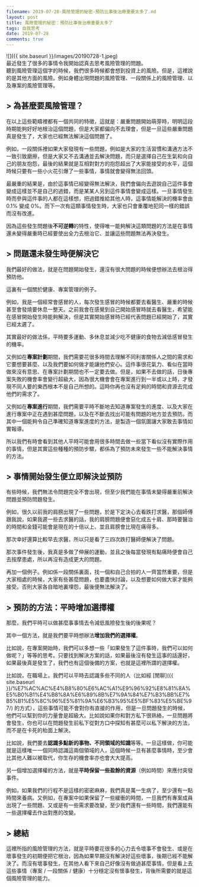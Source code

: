 ```yaml
---
filename: 2019-07-28-風險管理的秘密-預防比事後治療重要太多了.md
layout: post
title: 風險管理的秘密：預防比事後治療重要太多了
tags: 自我思考
date: 2019-07-28
comments: true
---
```


![]({{ site.baseurl }}/images/20190728-1.jpeg)  
最近發生了很多的事情令我開始認真去思考風險管理的問題。  
聽到風險管理這個字的時候，我們很多時候都會想到投資上的風險。但是，這裡說的是其他方面的風險。例如身體出現問題的風險管理、一段關係上的風險管理、以及專案的風險管理等。

## > 為甚麼要風險管理？

在以上這些範疇裡都有一個共同的特徵，這就是：嚴重問題開始萌芽時，明明這段時期能夠好好地根治這個問題，但是大家都偏向不去理會，但是一旦這些嚴重問題真是發生了，大家也已經無法解決這個問題了。

例如，一段關係裡如果大家發現有一些問題，例如是大家的生活習慣和溝通方法不一致引致磨擦，但是大家又不去溝通並去解決問題，而只是選擇自己在生氣和向自己的朋友抱怨，最後的結果就是互相對對方的抱怨超出了大家能接受的水平，這個時候只要有一些小火花引爆了一些事情，事情就會變得無法回頭。

最嚴重的結果是，由於這事情已經變得無法解決，我們會偏向去遊說自己這件事會變成這樣並不是自己的過錯，而是某某人另到這件事情會變成這樣。一旦事情發生時而參與這件事的人都在這樣想，把過錯推給其他人時，這事情能解決的機率會由 0.1% 變成 0%。而下一次有這類事情發生時，大家也只會重覆地犯同一樣的錯誤而沒有改進。

因為這些發生問題後**不可逆轉**的特性，使得唯一能夠解決這類問題的方法是在事情還未變得嚴重時已經要使出全力去根治它、並讓這些問題無法再決發生。

## > 問題還未發生時便解決它

我們最好的做法，就是在問題開始發生，還沒有很大問題的時候便想辦法去根治得預防他。

這裏有一個關於健康、專案管理的例子。

例如，我是一個經常會感冒的人，每次發生感冒的時候都要去看醫生、嚴重的時候甚至會發燒要休息一整天。之前我會在感覺到自己開始感冒時就去看醫生，希望能在感冒開始發生時能夠解決，但是其實開始感冒時已經代表問題已經開始了，其實已經太遲了。

其實最好的做法係，平時要多運動、多休息並減少吃不健康的食物去減低感冒發生的機率。

又例如在**專案計劃**期間，我們需要花很多時間去理解不同利害關係人之間的需求和它要想要甚麼、以及我們要如何做才能讓他們安心。這件事很花氣力、看似在當時做來沒有意思、在專案計劃期間也不一定要去做。但是，如果不去做的話，日後專案失敗的機會率會變行超級大，因為很大機會會在專案進行到一半或以上時，才發現不同人要的東西根本不是自己所想的。這時你再也沒有足夠的時間和資源去完成他們的需求了。

又例如在**專案進行**期間，我們需要平時不斷地去知道專案發生的進度、以及大家在進行專案中正在遇到甚麼問題，以及在不斷去找出可能有問題的地方並去預防。而其中一個能夠令自己準確知道專案進度的方法，是製造一個氛圍讓大家敢去事情如實報導。

所以我們有時會看到其他人平時可能會用很多時間去做一些當下看似沒有實際作用的事情，但是其實這些種種的預防步驟，都係為了預防未來發生一些不能解決事情的方法。

## > 事情開始發生便立即解決並預防

有些時候，我們無法令問題完全不會出現，但至少我們能在事情未變得嚴重前解決問題並預防問題發生。

例如，很久以前我的肩膀出現了一些問題，於是下定決心去看跌打求醫，那個師傅跟我說，如果我遲一些去求醫的話，我的肩膀問題便會惡化成五十肩、那時要醫治的時間和金錢可能會是現在的十倍以上、並且肩膀會比現在痛得多。

那次幸好還算比較早去求醫，所以只是看了三四次跌打醫師便解決了問題。

那次事件發生後，我真是多做了伸展的運動，並且之後每當發現有點痛時便會自己去按摩患處，所以再沒有造成更大的問題。

再加一個例子。例如係一段關係裏面，找一個和自己合拍的人一齊當然重要，但是大家相處的時候，大家有些甚麼問題，也要盡快討論，以及想要如何做大家才能夠接受。否則大家各自暗地裏埋怨，最後便無法解決了。

## > 預防的方法：平時增加選擇權

那麼，我們平時可以做甚麼事事情去令減低風險發生後的後果呢？

其中一個方法，就是我們要平時想辦法**增加我們的選擇權**。

比如說，在專案開始時，我們可以多想一些「如果發生了這件事時，我們可以如何做呢？」等等的思考。只要找到解決方案的話，如果最後沒有發生這事的話還好，如果最後真是發生了，我們也有這個後備的方案，也就是這裡所謂的選擇權。

比如說，在職場上，我們可以平時去認識多些不同的人（比如經 [閒聊]({{ site.baseurl }}/%E7%AC%AC%E4%B8%80%E6%AC%A1%E9%96%92%E8%81%8A%E5%B0%B1%E4%B8%8A%E6%89%8B%E7%9A%84%E7%B3%BB%E7%B5%B1%E5%8C%96%E5%81%9A%E6%B3%95%E5%BF%83%E5%BE%97/) 的方式），這些事情可能不會對你有直接的作用，但是一旦問題發生的時候，他們可以幫到你的力量會是超級大。比如說如果你和對方私下很熟絡，一旦問題將會發生，你也可以在問題發生前私下從對方口中探知有甚麼可以私下解決的方法，而不是在卡死的枱面上解決。

比如說，我們要去**認識多點新的事物、不同領域的知識**等等。一旦這樣做，你可能就是這樣唯一一個同時認識這兩個領域的人，這個時候一旦有甚麼事情時，至少會比其他人難以被取代，你生存的機會率亦也會大大提高。

另一個增加選擇權的方法，就是**平時保留一些盈餘的資源**（例如時間）來應付突發事件。

例如，如果我們的行程不是這樣的密密麻麻，我們真是萬一生病了，至少還有一點時間來養病。又例如，在專案中如果保留了一些緩衝的時間，一旦我們有專案成員出現了一些問題、又或是有一些需求要改變，至少我們還有一些時間，我們還能有一些選擇權去作出對應的改變。

## > 總結

這裡所指的風險管理的方法，就是平時要花很多的心力去令壞事不會發生、或是在壞事發生的初期便把它根治，因為如果早期沒有解決好這些壞事，後期已經不能解決了。而沒有壞事發生，在其他人看下來自己好像沒有做過甚麼事情，但是看上去這些事情（專案 / 一段關係 / 健康）十分穩定沒有懷事發生，背後所需要的就是這個風險管理的能力。
